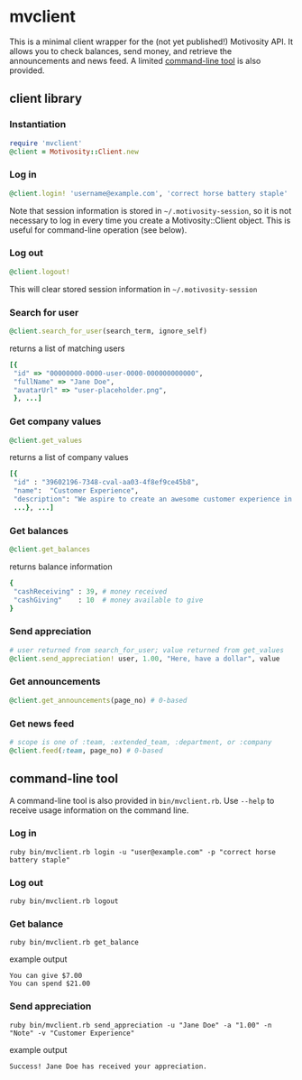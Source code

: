 # mvclient

This is a minimal client wrapper for the (not yet published!) Motivosity API. It allows you to check balances,
send money, and retrieve the announcements and news feed. A limited [command-line tool](#command-line-tool) is also provided.

## client library

### Instantiation

```ruby
require 'mvclient'
@client = Motivosity::Client.new
```

### Log in

```ruby
@client.login! 'username@example.com', 'correct horse battery staple'
```
Note that session information is stored in `~/.motivosity-session`, so it is not necessary to log in every time you create a Motivosity::Client object.  This is useful for command-line operation (see below).

### Log out

```ruby
@client.logout! 
```
This will clear stored session information in `~/.motivosity-session`

### Search for user

```ruby
@client.search_for_user(search_term, ignore_self)
```
returns a list of matching users
```ruby
[{
 "id" => "00000000-0000-user-0000-000000000000",
 "fullName" => "Jane Doe",
 "avatarUrl" => "user-placeholder.png",
 }, ...]
```

### Get company values

```ruby
@client.get_values
```
returns a list of company values
```ruby
[{
 "id" : "39602196-7348-cval-aa03-4f8ef9ce45b8",
 "name":  "Customer Experience",
 "description": "We aspire to create an awesome customer experience in every interaction with our product and people.",
 ...}, ...]
```

### Get balances

```ruby
@client.get_balances
```
returns balance information
```ruby
{
 "cashReceiving" : 39, # money received
 "cashGiving"    : 10  # money available to give
}
```

### Send appreciation

```ruby
# user returned from search_for_user; value returned from get_values
@client.send_appreciation! user, 1.00, "Here, have a dollar", value
```

### Get announcements

```ruby
@client.get_announcements(page_no) # 0-based
```

### Get news feed
```ruby
# scope is one of :team, :extended_team, :department, or :company
@client.feed(:team, page_no) # 0-based
```

<a id="command-line-tool"></a>
## command-line tool

A command-line tool is also provided in `bin/mvclient.rb`.  Use `--help` to receive usage information on the command line.

### Log in

```
ruby bin/mvclient.rb login -u "user@example.com" -p "correct horse battery staple"
```

### Log out

```
ruby bin/mvclient.rb logout
```

### Get balance

```
ruby bin/mvclient.rb get_balance
```
example output
```
You can give $7.00
You can spend $21.00
```

### Send appreciation

```
ruby bin/mvclient.rb send_appreciation -u "Jane Doe" -a "1.00" -n "Note" -v "Customer Experience" 
```
example output
```
Success! Jane Doe has received your appreciation.
```
